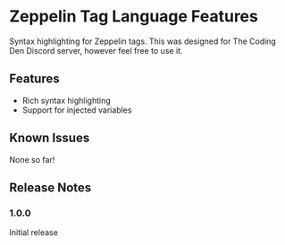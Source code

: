 # Zeppelin Tag Language Features

Syntax highlighting for Zeppelin tags. This was designed for The Coding Den Discord server, however feel free to use it.

## Features

- Rich syntax highlighting
- Support for injected variables

## Known Issues

None so far!

## Release Notes

### 1.0.0

Initial release

